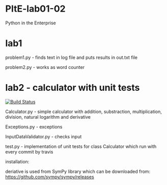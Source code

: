 # PItE-lab01-02
Python in the Enterprise


# lab1

problem1.py - finds text in log file and puts results in out.txt file

problem2.py - works as word counter


# lab2 - calculator with unit tests
[![Build Status](https://travis-ci.org/piotrcholody/PItE-lab01-02.svg?branch=master)](https://travis-ci.org/piotrcholody/PItE-lab01-02)

Calculator.py - simple calculator with addition, substraction, multiplication, division, natural logarithm and derivative

Exceptions.py - exceptions

InputDataValidator.py - checks input

test.py - implementation of unit tests for class Calculator which run with every commit by travis 


installation:

deriative is used from SymPy library which can be downloaded from: https://github.com/sympy/sympy/releases
